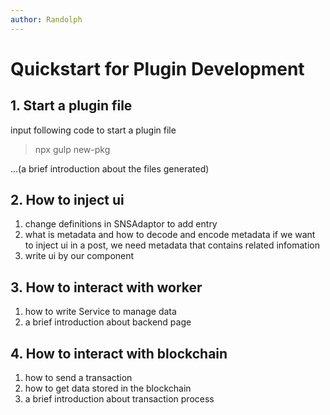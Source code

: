 ```yaml
---
author: Randolph
---
```


# Quickstart for Plugin Development

## 1. Start a plugin file

input following code to start a plugin file

> npx gulp new-pkg

...(a brief introduction about the files generated)

## 2. How to inject ui

1. change definitions in SNSAdaptor to add entry
2. what is metadata and how to decode and encode metadata
   if we want to inject ui in a post, we need metadata that contains related infomation
3. write ui by our component

## 3. How to interact with worker

1. how to write Service to manage data
2. a brief introduction about backend page

## 4. How to interact with blockchain

1. how to send a transaction
2. how to get data stored in the blockchain
3. a brief introduction about transaction process
